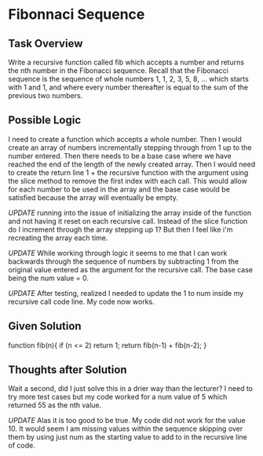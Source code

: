 # Fibonnaci Sequence

## Task Overview
Write a recursive function called fib which accepts a number and returns the nth number in the Fibonacci sequence. Recall that the Fibonacci sequence is the sequence of whole numbers 1, 1, 2, 3, 5, 8, ... which starts with 1 and 1, and where every number thereafter is equal to the sum of the previous two numbers.

## Possible Logic
I need to create a function which accepts a whole number. Then I would create an array of numbers incrementally stepping through from 1 up to the number entered. Then there needs to be a base case where we have reached the end of the length of the newly created array. Then I would need to create the return line 1 + the recursive function with the argument using the slice method to remove the first index with each call. This would allow for each number to be used in the array and the base case would be satisfied because the array will eventually be empty.

*UPDATE* running into the issue of initializing the array inside of the function and not having it reset on each recursive call. Instead of the slice function do I increment through the array stepping up 1? But then I feel like i'm recreating the array each time.

*UPDATE* While working through logic it seems to me that I can work backwards through the sequence of numbers by subtracting 1 from the original value entered as the argument for the recursive call. The base case being the num value = 0.

*UPDATE* After testing, realized I needed to update the 1 to num inside my recursive call code line. My code now works.

## Given Solution
function fib(n){
    if (n <= 2) return 1;
    return fib(n-1) + fib(n-2);
}

## Thoughts after Solution
Wait a second, did I just solve this in a drier way than the lecturer? I need to try more test cases but my code worked for a num value of 5 which returned 55 as the nth value.

*UPDATE* Alas it is too good to be true. My code did not work for the value 10. It would seem I am missing values within the sequence skipping over them by using just num as the starting value to add to in the recursive line of code.

